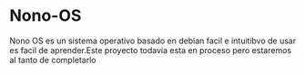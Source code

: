 # Nono-OS
Nono OS es un sistema operativo basado en debian facil e intuitibvo de usar es facil de aprender.Este proyecto todavia esta en proceso pero estaremos al tanto de completarlo
